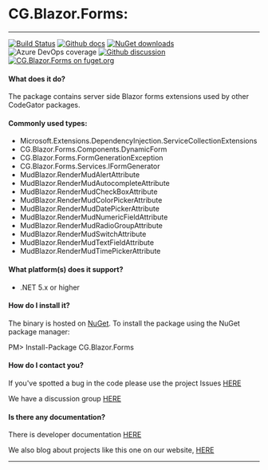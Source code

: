 # CG.Blazor.Forms: 

---
[![Build Status](https://dev.azure.com/codegator/CG.Blazor.Forms/_apis/build/status/CodeGator.CG.Blazor.Forms?branchName=main)](https://dev.azure.com/codegator/CG.Blazor.Forms/_build/latest?definitionId=72&branchName=main)
[![Github docs](https://img.shields.io/static/v1?label=Documentation&message=online&color=blue)](https://codegator.github.io/CG.Blazor.Forms/index.html)
[![NuGet downloads](https://img.shields.io/nuget/dt/CG.Blazor.Forms.svg?style=flat)](https://nuget.org/packages/CG.Blazor.Forms)
![Azure DevOps coverage](https://img.shields.io/azure-devops/coverage/codegator/CG.Blazor.Forms/72)
[![Github discussion](https://img.shields.io/badge/Discussion-online-blue)](https://github.com/CodeGator/CG.Blazor.Forms/discussions)
[![CG.Blazor.Forms on fuget.org](https://www.fuget.org/packages/CG.Blazor.Forms/badge.svg)](https://www.fuget.org/packages/CG.Blazor.Forms)

#### What does it do?
The package contains server side Blazor forms extensions used by other CodeGator packages.

#### Commonly used types:
* Microsoft.Extensions.DependencyInjection.ServiceCollectionExtensions
* CG.Blazor.Forms.Components.DynamicForm
* CG.Blazor.Forms.FormGenerationException
* CG.Blazor.Forms.Services.IFormGenerator
* MudBlazor.RenderMudAlertAttribute
* MudBlazor.RenderMudAutocompleteAttribute
* MudBlazor.RenderMudCheckBoxAttribute
* MudBlazor.RenderMudColorPickerAttribute
* MudBlazor.RenderMudDatePickerAttribute
* MudBlazor.RenderMudNumericFieldAttribute
* MudBlazor.RenderMudRadioGroupAttribute
* MudBlazor.RenderMudSwitchAttribute
* MudBlazor.RenderMudTextFieldAttribute
* MudBlazor.RenderMudTimePickerAttribute

#### What platform(s) does it support?
* .NET 5.x or higher

#### How do I install it?
The binary is hosted on [NuGet](https://www.nuget.org/packages/CG.Blazor.Forms). To install the package using the NuGet package manager:

PM> Install-Package CG.Blazor.Forms

#### How do I contact you?
If you've spotted a bug in the code please use the project Issues [HERE](https://github.com/CodeGator/CG.Blazor.Forms/issues)

We have a discussion group [HERE](https://github.com/CodeGator/CG.Blazor.Forms/discussions)

#### Is there any documentation?
There is developer documentation [HERE](https://codegator.github.io/CG.Blazor.Forms/)

We also blog about projects like this one on our website, [HERE](http://www.codegator.com)

---


